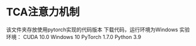 # TCA注意力机制
该文件夹存放使用pytorch实现的代码版本
下载代码，运行环境为Windows
实验环境：
         CUDA 10.0
         Windows 10
         PyTorch 1.7.0
         Python 3.9
